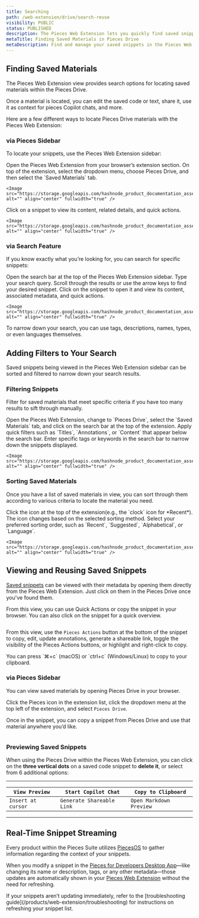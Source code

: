 ```yaml
---
title: Searching
path: /web-extension/drive/search-reuse
visibility: PUBLIC
status: PUBLISHED
description: The Pieces Web Extension lets you quickly find saved snippets, keeping you productive without disrupting your workflow.
metaTitle: Finding Saved Materials in Pieces Drive
metaDescription: Find and manage your saved snippets in the Pieces Web Extension via the sidebar or search bar. Filter, sort, preview, and reuse code materials instantly.
---
```


## Finding Saved Materials

The Pieces Web Extension view provides search options for locating saved materials within the Pieces Drive.

<Callout type="tip">
  Once a material is located, you can edit the saved code or text, share it, use it as context for pieces Copilot chats, and more.
</Callout>

Here are a few different ways to locate Pieces Drive materials with the Pieces Web Extension:

### via Pieces Sidebar

To locate your snippets, use the Pieces Web Extension sidebar:

<Steps>
  <Step title="Open the Pieces Sidebar">
    Open the Pieces Web Extension from your browser’s extension section.
  </Step>

  <Step title="Navigate to Pieces Drive">
    On top of the extension, select the dropdown menu, choose Pieces Drive, and then select the `Saved Materials` tab.

    <Image src="https://storage.googleapis.com/hashnode_product_documentation_assets/web_extension/pieces_drive/search_reuse/hovering_pieces_copilot.png" alt="" align="center" fullwidth="true" />
  </Step>

  <Step title="Open a Snippet">
    Click on a snippet to view its content, related details, and quick actions.

    <Image src="https://storage.googleapis.com/hashnode_product_documentation_assets/web_extension/pieces_drive/search_reuse/material_open.png" alt="" align="center" fullwidth="true" />
  </Step>
</Steps>

### via Search Feature

If you know exactly what you’re looking for, you can search for specific snippets:

<Steps>
  <Step title="Click the Search Bar">
    Open the search bar at the top of the Pieces Web Extension sidebar.
  </Step>

  <Step title="Enter Your Query">
    Type your search query.
  </Step>

  <Step title="Navigate the Results">
    Scroll through the results or use the arrow keys to find your desired snippet.
  </Step>

  <Step title="Open the Snippet">
    Click on the snippet to open it and view its content, associated metadata, and quick actions.

    <Image src="https://storage.googleapis.com/hashnode_product_documentation_assets/web_extension/pieces_drive/search_reuse/search_for_snippet.gif" alt="" align="center" fullwidth="true" />
  </Step>
</Steps>

<Callout type="tip">
  To narrow down your search, you can use tags, descriptions, names, types, or even languages themselves.
</Callout>

## Adding Filters to Your Search

Saved snippets being viewed in the Pieces Web Extension sidebar can be sorted and filtered to narrow down your search results.

### Filtering Snippets

Filter for saved materials that meet specific criteria if you have too many results to sift through manually.

<Steps>
  <Step title="Click the Search Bar">
    Open the Pieces Web Extension, change to `Pieces Drive`, select the `Saved Materials` tab, and click on the search bar at the top of the extension.
  </Step>

  <Step title="Use Quick Filters">
    Apply quick filters such as `Titles`, `Annotations`, or `Content` that appear below the search bar.
  </Step>

  <Step title="Filter by Tags or Keywords">
    Enter specific tags or keywords in the search bar to narrow down the snippets displayed.

    <Image src="https://storage.googleapis.com/hashnode_product_documentation_assets/web_extension/pieces_drive/search_reuse/filtering_a_snippet.gif" alt="" align="center" fullwidth="true" />
  </Step>
</Steps>

### Sorting Saved Materials

Once you have a list of saved materials in view, you can sort through them according to various criteria to locate the material you need.

<Steps>
  <Step title="Click the Sorting Icon">
    Click the icon at the top of the extension(e.g., the `clock` icon for *Recent*). The icon changes based on the selected sorting method.
  </Step>

  <Step title="Choose Sorting Order">
    Select your preferred sorting order, such as `Recent`, `Suggested`, `Alphabetical`, or `Language`.

    <Image src="https://storage.googleapis.com/hashnode_product_documentation_assets/web_extension/pieces_drive/search_reuse/sorting_snippets.gif" alt="" align="center" fullwidth="true" />
  </Step>
</Steps>

## Viewing and Reusing Saved Snippets

[Saved snippets](/products/web-extension/drive/save-snippets) can be viewed with their metadata by opening them directly from the Pieces Web Extension. Just click on them in the Pieces Drive once you've found them.

From this view, you can use Quick Actions or copy the snippet in your browser. You can also click on the snippet for a quick overview.

<Image src="https://storage.googleapis.com/hashnode_product_documentation_assets/web_extension/pieces_drive/search_reuse/material_open.png" alt="" align="center" fullwidth="true" />

From this view, use the `Pieces Actions` button at the bottom of the snippet to copy, edit, update annotations, generate a shareable link, toggle the visibility of the Pieces Actions buttons, or highlight and right-click to copy.

<Callout type="tip">
  You can press `⌘+c` (macOS) or `ctrl+c` (Windows/Linux) to copy to your clipboard.
</Callout>

### via Pieces Sidebar

You can view saved materials by opening Pieces Drive in your browser.

Click the Pieces icon in the extension list, click the dropdown menu at the top left of the extension, and select `Pieces Drive`.

Once in the snippet, you can copy a snippet from Pieces Drive and use that material anywhere you’d like.

<Image src="https://storage.googleapis.com/hashnode_product_documentation_assets/web_extension/pieces_drive/search_reuse/copying_snippet.gif" alt="" align="center" fullwidth="true" />

### Previewing Saved Snippets

When using the Pieces Drive within the Pieces Web Extension, you can click on the **three vertical dots** on a saved code snippet to **delete it**, or select from 6 additional options:

***

| `View Preview`     | `Start Copilot Chat`      | `Copy to Clipboard`     |
| ------------------ | ------------------------- | ----------------------- |
| `Insert at cursor` | `Generate Shareable Link` | `Open Markdown Preview` |

***

## Real-Time Snippet Streaming

Every product within the Pieces Suite utilizes [PiecesOS](/products/core-dependencies/pieces-os) to gather information regarding the context of your snippets.

When you modify a snippet in the <a target="_blank" href="/products/desktop">Pieces for Developers Desktop App</a>—like changing its name or description, tags, or any other metadata—those updates are automatically shown in your [Pieces Web Extension](/products/web-extension/get-started#supported-browsers) without the need for refreshing.

<Callout type="tip">
  If your snippets aren’t updating immediately, refer to the [troubleshooting guide](/products/web-extension/troubleshooting) for instructions on refreshing your snippet list.
</Callout>